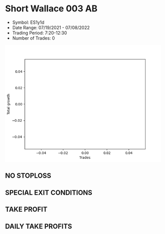 # Short Wallace 003 AB 
- Symbol: ES1y1d
- Date Range: 07/19/2021 - 07/08/2022
- Trading Period: 7:20-12:30
- Number of Trades: 0

![Plot](ShortWallace003ABES1y1d.png)
## NO STOPLOSS









## SPECIAL EXIT CONDITIONS 


## TAKE PROFIT











## DAILY TAKE PROFITS




























